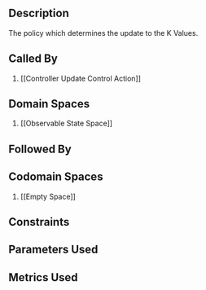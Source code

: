 ## Description

The policy which determines the update to the K Values.
## Called By
1. [[Controller Update Control Action]]
## Domain Spaces
1. [[Observable State Space]]
## Followed By
## Codomain Spaces
1. [[Empty Space]]
## Constraints
## Parameters Used
## Metrics Used
